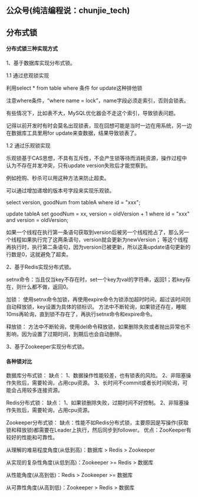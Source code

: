 ## 公众号(纯洁编程说：chunjie_tech)

## 分布式锁

#### 分布式锁三种实现方式

1、基于数据库实现分布式锁。

1.1 通过悲观锁实现

利用select * from table where 条件 for update这种排他锁

注意where条件，“where name = lock”，name字段必须走索引，否则会锁表。

有些情况下，比如表不大，MySQL优化器会不走这个索引，导致锁表问题。

记得以前开发时有时会莫名出现锁表，现在回想可能是当时一边在用系统，另一边在数据库工具里用for update来查数据，结果导致锁表了。

1.2 通过乐观锁实现

乐观锁基于CAS思想，不具有互斥性，不会产生锁等待而消耗资源，操作过程中认为不存在并发冲突，只有update version失败后才能觉察到。

例如抢购、秒杀可以用这种方法来防止超卖。

可以通过增加递增的版本号字段来实现乐观锁。

select version, goodNum from tableA where id = "xxx";

update tableA set goodNum = xx, version = oldVersion + 1 where id = "xxx" and version = oldVersion;

如果一个线程在执行第一条语句获取到version后被另一个线程抢占了，那么另一个线程如果执行完了这两条语句，version就会更新为newVersion；
等这个线程再执行时，执行第二条语句，因为version已被更新，所以这条update语句更新的行数是0，这就避免了超卖。

2、基于Redis实现分布式锁。

setnx命令：当且仅当key不存在时，set一个key为val的字符串，返回1；若key存在，则什么都不做，返回0。

加锁：
使用setnx命令加锁，再使用expire命令为锁添加超时时间，超过该时间则自动释放锁，key设置为具体的锁标识。
方法中不断轮询，如果锁还存在，睡眠10ms再轮询，直到锁不存在了，再执行setnx命令和expire命令。

释放锁：
方法中不断轮询，使用del命令释放锁，如果删除失败或者抛出异常也不影响，因为设置了过期时间，到期后也会自动删除。

3、基于Zookeeper实现分布式锁。

#### 各种锁对比

数据库分布式锁：
缺点：
1、数据操作性能较差，也有锁表的风险。
2、非阻塞操作失败后，需要轮询，占用cpu资源。
3、长时间不commit或者长时间轮询，可能会占用较多连接资源。

Redis分布式锁：
缺点：
1、如果锁删除失败，过期时间不好控制。
2、非阻塞操作失败后，需要轮询，占用cpu资源。

Zookeeper分布式锁：
缺点：性能不如Redis分布式锁，主要原因是写操作(获取锁和释放锁)都需要在Leader上执行，然后同步到follower。
优点：ZooKeeper有较好的性能和可靠性。

从理解的难易程度角度(从低到高)：数据库 > Redis > Zookeeper

从实现的复杂性角度(从低到高)：Zookeeper >= Redis > 数据库

从性能角度(从高到低)：Redis > Zookeeper >= 数据库

从可靠性角度(从高到低)：Zookeeper > Redis > 数据库



